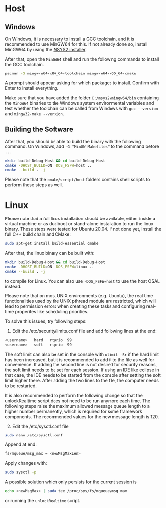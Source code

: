 # <a id="top"></a> <a name="host"></a> Host

## Windows

On Windows, it is necessary to install a GCC toolchain, and it is recommended to use MinGW64
for this. If not already done so, install MinGW64 by using the
[MSYS2 installer](https://www.msys2.org/).

After that, open the `MinGW64` shell and run the following commands to install
the GCC toolchain.

```sh
pacman -S mingw-w64-x86_64-toolchain mingw-w64-x86_64-cmake
```

A prompt should appear, asking for which packages to install. Confirm with Enter to install
everything.

Make sure that you have added the folder `C:/msys2/mingw64/bin` containing the `MinGW64` binaries
to the Windows system environmental variables and test whether the toolchain can be called
from Windows with `gcc --version` and `mingw32-make --version`.

## Building the Software

After that, you should be able to build the binary with the following command.
On Windows, add `-G "MinGW Makefiles"` to the command before `..`.

```sh
mkdir build-Debug-Host && cd build-Debug-Host
cmake -DHOST_BUILD=ON -DOS_FSFW=host ..
cmake --build . -j
```

Please note that the `cmake/script/host` folders contains shell scripts to perform these steps
as well.

# <a id="top"></a> <a name="linux"></a> Linux

Please note that a full linux installation should be available,
either inside a virtual machine or as dualboot or stand-alone installation to run
the linux binary. These steps were tested for Ubuntu 20.04.
If not done yet, install the full C++ build chain and CMake:

```sh
sudo apt-get install build-essential cmake
```

After that, the linux binary can be built with:

```sh
mkdir build-Debug-Host && cd build-Debug-Host
cmake -DHOST_BUILD=ON -DOS_FSFW=linux ..
cmake --build . -j
```

to compile for Linux. You can also use `-DOS_FSFW=host` to use the host OSAL instead.

Please note that on most UNIX environments (e.g. Ubuntu), the real time functionalities 
used by the UNIX pthread module are restricted, which will lead to permission errors when creating these tasks
and configuring real-time properites like scheduling priorities.

To solve this issues, try following steps:

1. Edit the /etc/security/limits.conf 
file and add following lines at the end:
```sh
<username>   hard   rtprio  99
<username>   soft   rtprio  99
```
The soft limit can also be set in the console with `ulimit -Sr` if the hard
limit has been increased, but it is recommended to add it to the file as well for convenience.
If adding the second line is not desired for security reasons,
the soft limit needs to be set for each session. If using an IDE like eclipse 
in that case, the IDE needs to be started from the console after setting
the soft limit higher there. After adding the two lines to the file,
the computer needs to be restarted.

It is also recommended to perform the following change so that the unlockRealtime
script does not need to be run anymore each time. The following steps
raise the maximum allowed message queue length to a higher number permanently, which is 
required for some framework components. The recommended values for the new message
length is 120.

2. Edit the /etc/sysctl.conf file
```sh
sudo nano /etc/sysctl.conf
```
Append at end: 
```sh
fs/mqueue/msg_max = <newMsgMaxLen>
```
Apply changes with: 
```sh
sudo sysctl -p
``` 

A possible solution which only persists for the current session is
```sh
echo <newMsgMax> | sudo tee /proc/sys/fs/mqueue/msg_max
```
or running the `unlockRealtime` script.

